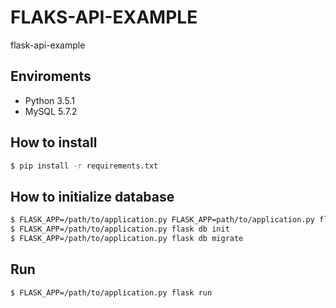 # FLAKS-API-EXAMPLE
flask-api-example

## Enviroments
- Python 3.5.1
- MySQL 5.7.2

## How to install
```bash
$ pip install -r requirements.txt
```

## How to initialize database
```bash
$ FLASK_APP=/path/to/application.py FLASK_APP=path/to/application.py flask create_db
$ FLASK_APP=/path/to/application.py flask db init
$ FLASK_APP=/path/to/application.py flask db migrate
```

## Run
```bash
$ FLASK_APP=/path/to/application.py flask run
```
